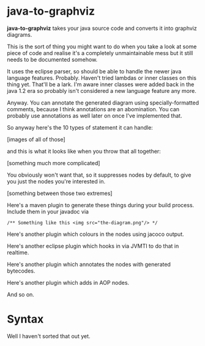 # java-to-graphviz

**java-to-graphviz** takes your java source code and converts it into graphviz diagrams.

This is the sort of thing you might want to do when you take a look at some piece of code and realise it's a completely 
unmaintainable mess but it still needs to be documented somehow.

It uses the eclipse parser, so should be able to handle the newer java language features. Probably.
Haven't tried lambdas or inner classes on this thing yet. That'll be a lark.
I'm aware inner classes were added back in the java 1.2 era so probably isn't considered a new language feature any more.

Anyway. You can annotate the generated diagram using specially-formatted comments, because I think annotations
are an abomination. You can probably use annotations as well later on once I've implemented that.

So anyway here's the 10 types of statement it can handle:

[images of all of those]

and this is what it looks like when you throw that all together:

[something much more complicated]

You obviously won't want that, so it suppresses nodes by default, to give you just the nodes you're interested in.

[something between those two extremes]

Here's a maven plugin to generate these things during your build process. Include them in your javadoc via

    /** Something like this <img src="the-diagram.png"/> */
    
Here's another plugin which colours in the nodes using jacoco output.

Here's another eclipse plugin which hooks in via JVMTI to do that in realtime.

Here's another plugin which annotates the nodes with generated bytecodes.

Here's another plugin which adds in AOP nodes.

And so on.

# Syntax

Well I haven't sorted that out yet.


